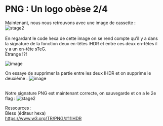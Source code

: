 # PNG : Un logo obèse 2/4

Maintenant,  nous nous retrouvons avec une image de cassette : </br>
![stage2](https://user-images.githubusercontent.com/73934639/174495794-95dbfa77-4d2f-4bb7-a53d-4a1ea81f1eb4.png)</br></br>
En regardant le code hexa de cette image on se rend compte qu'il y a dans la signature de la fonction deux en-têtes IHDR et entre ces deux en-têtes il y a un en-tête sTeG.</br>
Etrange !?!

![image](https://user-images.githubusercontent.com/73934639/174496636-cc0d1fc6-43f4-4147-a5c1-959d58ea6fdf.png)

 
On essaye de supprimer la partie entre les deux IHDR et on supprime le deuxième :
![image](https://user-images.githubusercontent.com/73934639/174496723-45495724-f1c4-4a08-9079-8b834e693e69.png) </br></br>

Notre signature PNG est maintenant correcte, on sauvegarde et on a le 2e flag : 
![stage2](https://user-images.githubusercontent.com/73934639/174496777-d9b597d7-44f8-4c09-8b42-e1367a401328.png)

Ressources :</br>
Bless (éditeur hexa)</br>
https://www.w3.org/TR/PNG/#11IHDR</br>
